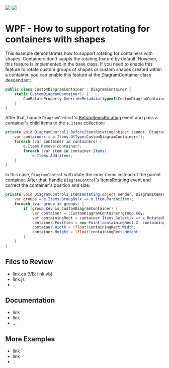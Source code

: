 <!-- default badges list -->
[![](https://img.shields.io/badge/Open_in_DevExpress_Support_Center-FF7200?style=flat-square&logo=DevExpress&logoColor=white)](https://supportcenter.devexpress.com/ticket/details/T1175899)
[![](https://img.shields.io/badge/📖_How_to_use_DevExpress_Examples-e9f6fc?style=flat-square)](https://docs.devexpress.com/GeneralInformation/403183)
<!-- default badges end -->
# WPF - How to support rotating for containers with shapes

This example demonstrates how to support rotating for containers with shapes. Containers don't supply the rotating feature by default. However, this feature is implemented in the base class. If you need to enable this feature to rotate custom groups of shapes or custom shapes created within a container, you can enable this feature at the DiagramContainer class descendant:

```csharp
public class CustomDiagramContainer : DiagramContainer {
	static CustomDiagramContainer() {
		CanRotateProperty.OverrideMetadata(typeof(CustomDiagramContainer), new FrameworkPropertyMetadata(true, null, (d, v) => v));
	}
}
```

After that, handle `DiagramControl`'s [BeforeItemsRotating](https://docs.devexpress.com/WPF/DevExpress.Xpf.Diagram.DiagramControl.BeforeItemsRotating) event and pass a container's child items to the `e.Items` collection:

```csharp
private void DiagramControl1_BeforeItemsRotating(object sender, DiagramBeforeItemsRotatingEventArgs e) {
    var containers = e.Items.OfType<CustomDiagramContainer>();
    foreach (var container in containers) {
        e.Items.Remove(container);
        foreach (var item in container.Items)
            e.Items.Add(item);
    }
}
```

In this case, `DiagramControl` will rotate the inner items instead of the parent container.
After that, handle `DiagramControl`'s [ItemsRotating](https://docs.devexpress.com/WPF/DevExpress.Xpf.Diagram.DiagramControl.ItemsRotating) event and correct the container's position and size:

```csharp
private void DiagramControl1_ItemsRotating(object sender, DiagramItemsRotatingEventArgs e) {
    var groups = e.Items.GroupBy(x => x.Item.ParentItem);
    foreach (var group in groups) {
        if (group.Key is CustomDiagramContainer) {
            var container = (CustomDiagramContainer)group.Key;
            var containingRect = container.Items.Select(x => x.RotatedDiagramBounds().BoundedRect()).Aggregate(Rect.Empty, Rect.Union);
            container.Position = new Point(containingRect.X, containingRect.Y);
            container.Width = (float)containingRect.Width;
            container.Height = (float)containingRect.Height;
        }
    }
}
``` 

## Files to Review

- link.cs (VB: link.vb)
- link.js
- ...

## Documentation

- link
- link
- ...

## More Examples

- link
- link
- ...
